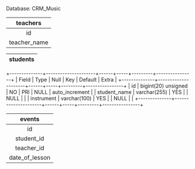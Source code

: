 Database: CRM_Music

|teachers|
|:--------------:|
| id |
| teacher_name |


|students|
|:--------------:|
+--------------+---------------------+------+-----+---------+----------------+
| Field        | Type                | Null | Key | Default | Extra          |
+--------------+---------------------+------+-----+---------+----------------+
| id           | bigint(20) unsigned | NO   | PRI | NULL    | auto_increment |
| student_name | varchar(255)        | YES  |     | NULL    |                |
| instrument   | varchar(100)        | YES  |     | NULL    |                |
+--------------+---------------------+------+-----+---------+----------------+

|events|
|:--------------:|
| id |
| student_id |
| teacher_id |
| date_of_lesson |
